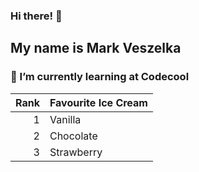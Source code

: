 ### Hi there! 👋
## My name is **Mark Veszelka** 
### 🌱 I’m currently learning at **Codecool**

| Rank | Favourite Ice Cream |
|-----:|---------------|
|     1|         Vanilla        |
|     2|         Chocolate      |
|     3|         Strawberry     |
<!--
**markveszelka/markveszelka** is a ✨ _special_ ✨ repository because its `README.md` (this file) appears on your GitHub profile.

Here are some ideas to get you started:

- 🔭 I’m currently working on ...
- 🌱 I’m currently learning ...
- 👯 I’m looking to collaborate on ...
- 🤔 I’m looking for help with ...
- 💬 Ask me about ...
- 📫 How to reach me: ...
- 😄 Pronouns: ...
- ⚡ Fun fact: ...
-->
